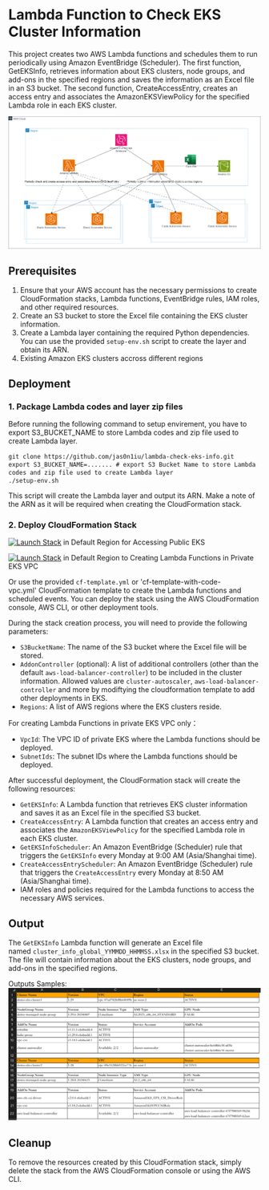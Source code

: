 # Lambda Function to Check EKS Cluster Information

This project creates two AWS Lambda functions and schedules them to run periodically using Amazon EventBridge (Scheduler). The first function, GetEKSInfo, retrieves information about EKS clusters, node groups, and add-ons in the specified regions and saves the information as an Excel file in an S3 bucket. The second function, CreateAccessEntry, creates an access entry and associates the AmazonEKSViewPolicy for the specified Lambda role in each EKS cluster.

![Architecture Overview](https://github.com/jas0n1iu/lambda-check-eks-info/blob/main/images/Architecture.png)

## Prerequisites

1.  Ensure that your AWS account has the necessary permissions to create CloudFormation stacks, Lambda functions, EventBridge rules, IAM roles, and other required resources.
2.  Create an S3 bucket to store the Excel file containing the EKS cluster information.
3.  Create a Lambda layer containing the required Python dependencies. You can use the provided `setup-env.sh` script to create the layer and obtain its ARN.
4.  Existing Amazon EKS clusters accross different regions

## Deployment

### 1. Package Lambda codes and layer zip files

Before running the following command to setup envirement, you have to export S3_BUCKET_NAME to store Lambda codes and zip file used to create Lambda layer.

```shell
git clone https://github.com/jas0n1iu/lambda-check-eks-info.git
export S3_BUCKET_NAME=....... # export S3 Bucket Name to store Lambda codes and zip file used to create Lambda layer
./setup-env.sh
```

This script will create the Lambda layer and output its ARN. Make a note of the ARN as it will be required when creating the CloudFormation stack.

### 2. Deploy CloudFormation Stack

[![Launch Stack](https://cdn.rawgit.com/buildkite/cloudformation-launch-stack-button-svg/master/launch-stack.svg)](https://s3.us-west-2.amazonaws.com/examplelabs.net/template/cf-template-lambda.yaml&stackName=EKSClusterInfoStack)  in Default Region for Accessing Public EKS 

[![Launch Stack](https://cdn.rawgit.com/buildkite/cloudformation-launch-stack-button-svg/master/launch-stack.svg)](https://s3.us-west-2.amazonaws.com/examplelabs.net/template/cf-template-lambda-with-code-vpc.yaml&stackName=EKSClusterInfoStack)  in Default Region to Creating Lambda Functions in Private EKS VPC

Or use the provided `cf-template.yml` or 'cf-template-with-code-vpc.yml' CloudFormation template to create the Lambda functions and scheduled events. You can deploy the stack using the AWS CloudFormation console, AWS CLI, or other deployment tools.

During the stack creation process, you will need to provide the following parameters:

*   `S3BucketName`: The name of the S3 bucket where the Excel file will be stored.
*   `AddonController` (optional): A list of additional controllers (other than the default `aws-load-balancer-controller`) to be included in the cluster information. Allowed values are `cluster-autoscaler`, `aws-load-balancer-controller` and more by modiftying the cloudformation template to add other deployments in EKS.
*   `Regions`: A list of AWS regions where the EKS clusters reside.

For creating Lambda Functions in private EKS VPC only：
*   `VpcId`: The VPC ID of private EKS where the Lambda functions should be deployed.
*   `SubnetIds`: The subnet IDs where the Lambda functions should be deployed.

After successful deployment, the CloudFormation stack will create the following resources:

*   `GetEKSInfo`: A Lambda function that retrieves EKS cluster information and saves it as an Excel file in the specified S3 bucket.
*   `CreateAccessEntry`: A Lambda function that creates an access entry and associates the `AmazonEKSViewPolicy` for the specified Lambda role in each EKS cluster.
*   `GetEKSInfoScheduler`: An Amazon EventBridge (Scheduler) rule that triggers the `GetEKSInfo` every Monday at 9:00 AM (Asia/Shanghai time).
*   `CreateAccessEntryScheduler`: An Amazon EventBridge (Scheduler) rule that triggers the `CreateAccessEntry` every Monday at 8:50 AM (Asia/Shanghai time).
*   IAM roles and policies required for the Lambda functions to access the necessary AWS services.

## Output

The `GetEKSInfo` Lambda function will generate an Excel file named `cluster_info_global_YYMMDD_HHMMSS.xlsx` in the specified S3 bucket. The file will contain information about the EKS clusters, node groups, and add-ons in the specified regions.

Outputs Samples:
![Outputs Samples:](https://github.com/jas0n1iu/lambda-check-eks-info/blob/main/images/Outputs.jpg)

## Cleanup

To remove the resources created by this CloudFormation stack, simply delete the stack from the AWS CloudFormation console or using the AWS CLI.
